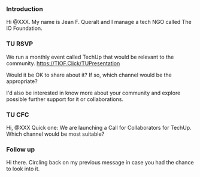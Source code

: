 



### Introduction
Hi @XXX.
My name is Jean F. Queralt and I manage a tech NGO called The IO Foundation.



### TU RSVP
We run a monthly event called TechUp that would be relevant to the community.
https://TIOF.Click/TUPresentation

Would it be OK to share about it?
If so, which channel would be the appropriate?

I'd also be interested in know more about your community and explore possible further support for it or collaborations.


### TU CFC
Hi, @XXX
Quick one: We are launching a Call for Collaborators for TechUp.
Which channel would be most suitable?


### Follow up
Hi there.
    Circling back on my previous message in case you had the chance to look into it.
